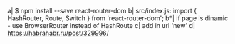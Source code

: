 a| $ npm install --save react-router-dom
b| src/index.js: import { HashRouter, Route, Switch } from 'react-router-dom';
b*| if page is dinamic - use BrowserRouter instead of HashRoute
c| add in url 'new'
d| https://habrahabr.ru/post/329996/